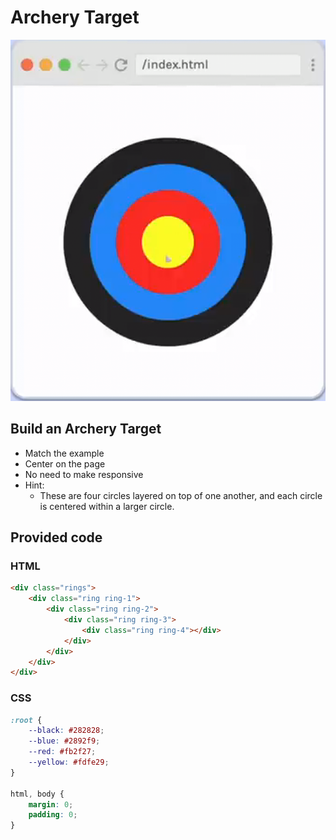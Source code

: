 # Archery Target

![Archery Target](./ArcheryTarget.png)

## Build an Archery Target

- Match the example
- Center on the page
- No need to make responsive
- Hint:
    - These are four circles layered on top of one another, and each circle is centered within a larger circle.

## Provided code

### HTML

````html
<div class="rings">
    <div class="ring ring-1">
        <div class="ring ring-2">
            <div class="ring ring-3">
                <div class="ring ring-4"></div>
            </div>
        </div>
    </div>
</div>
````

### CSS
````css
:root {
    --black: #282828;
    --blue: #2892f9;
    --red: #fb2f27;
    --yellow: #fdfe29;
}

html, body {
    margin: 0;
    padding: 0;
}
````